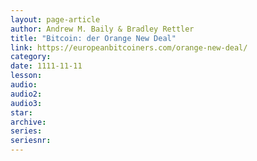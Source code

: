```yaml
---
layout: page-article
author: Andrew M. Baily & Bradley Rettler
title: "Bitcoin: der Orange New Deal"
link: https://europeanbitcoiners.com/orange-new-deal/
category: 
date: 1111-11-11
lesson: 
audio: 
audio2: 
audio3: 
star: 
archive: 
series: 
seriesnr: 
---
```

